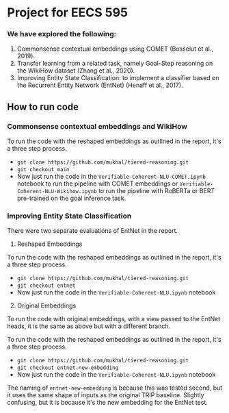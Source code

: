 # Project for EECS 595

### We have explored the following:

1. Commonsense contextual embeddings using COMET (Bosselut et al., 2019). 
2. Transfer learning from a related task, namely Goal-Step reasoning on the WikiHow dataset (Zhang et al., 2020).
3. Improving   Entity   State   Classification: to implement a classifier based on the Recurrent Entity Network (EntNet) (Henaff et al., 2017).



## How to run code
### Commonsense contextual embeddings and WikiHow
To run the code with the reshaped embeddings as outlined in the report, it's a three step process. 
- `git clone https://github.com/mukhal/tiered-reasoning.git`
- `git checkout main`
- Now just run the code in the `Verifiable-Coherent-NLU-COMET.ipynb` notebook to run the pipeline with COMET embeddings or `Verifiable-Coherent-NLU-Wikihow.ipynb` to run the pipeline with RoBERTa or BERT pre-trained on the goal inference task.

### Improving Entity State Classification
There were two separate evaluations of EntNet in the report.

1. Reshaped Embeddings

To run the code with the reshaped embeddings as outlined in the report, it's a three step process. 
- `git clone https://github.com/mukhal/tiered-reasoning.git`
- `git checkout entnet`
- Now just run the code in the `Verifiable-Coherent-NLU.ipynb` notebook

2. Original Embeddings

To run the code with original embeddings, with a view passed to the EntNet heads, it is the same as above but with a different branch.

To run the code with the reshaped embeddings as outlined in the report, it's a three step process. 
- `git clone https://github.com/mukhal/tiered-reasoning.git`
- `git checkout entnet-new-embedding`
- Now just run the code in the `Verifiable-Coherent-NLU.ipynb` notebook

The naming of `entnet-new-embedding` is because this was tested second, but it uses the same shape of inputs as the original TRIP baseline. Slightly confusing, but it is because it's the new embedding for the EntNet test.
